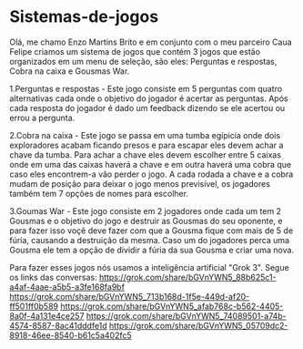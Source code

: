 # Sistemas-de-jogos
Olá, me chamo Enzo Martins Brito e em conjunto com o meu parceiro Caua Felipe criamos um sistema de jogos que contém 3 jogos que estão organizados em um menu de seleção, são eles: Perguntas e respostas, Cobra na caixa e Gousmas War.

1.Perguntas e respostas - Este jogo consiste em 5 perguntas com quatro alternativas cada onde o objetivo do jogador é acertar as perguntas. Após cada resposta do jogador é dado um feedback 
dizendo se ele acertou ou errou a pergunta.

2.Cobra na caixa - Este jogo se passa em uma tumba egípicia onde dois exploradores acabam ficando presos e para escapar eles devem achar a chave da tumba. Para achar a chave eles devem escolher entre 5 caixas onde em uma das caixas haverá a chave e em outra haverá uma cobra que caso eles encontrem-a vão perder o jogo. A cada rodada a chave e a cobra mudam de posição para deixar o jogo menos previsível, os jogadores também tem 7 opções de nomes para escolher.

3.Goumas War - Este jogo consiste em 2 jogadores onde cada um tem 2 Gousmas e o objetivo do jogo e destruir as Gousmas do seu oponente, e para fazer isso voçê deve fazer com que a Gousma fique com mais de 5 de fúria, causando a destruição da mesma. Caso um do jogadores perca uma Gousma ele tem a opção de dividir a fúria da sua Gousma e criar uma nova.

Para fazer esses jogos nós usamos a inteligência artificial "Grok 3". Segue os links das conversas:
https://grok.com/share/bGVnYWN5_88b625c1-a4af-4aae-a5b5-a3fe168fa9bf
https://grok.com/share/bGVnYWN5_713b168d-1f5e-449d-af20-ff501ff0b589
https://grok.com/share/bGVnYWN5_afab768c-b562-4405-8a0f-4a131e4ce257
https://grok.com/share/bGVnYWN5_74089501-a74b-4574-8587-8ac41dddfe1d
https://grok.com/share/bGVnYWN5_05709dc2-8918-46ee-8540-b61c5a402fc5
